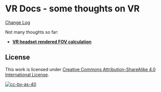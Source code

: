 # VR Docs - some thoughts on VR

[Change Log](Changelog.md)

Not many thoughts so far:

* [**VR headset rendered FOV calculation**](docs/fov_calculation.md)

## License

This work is licensed under [Creative Commons Attribution-ShareAlike 4.0 International License](http://creativecommons.org/licenses/by-sa/4.0/).

[![cc-by-as-40](https://i.creativecommons.org/l/by-sa/4.0/88x31.png)](http://creativecommons.org/licenses/by-sa/4.0/)
